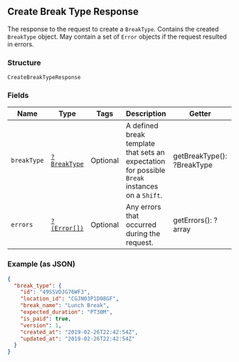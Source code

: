 ## Create Break Type Response

The response to the request to create a `BreakType`. Contains
the created `BreakType` object. May contain a set of `Error` objects if
the request resulted in errors.

### Structure

`CreateBreakTypeResponse`

### Fields

| Name | Type | Tags | Description | Getter | Setter |
|  --- | --- | --- | --- | --- | --- |
| `breakType` | [`?BreakType`](/doc/models/break-type.md) | Optional | A defined break template that sets an expectation for possible `Break`<br>instances on a `Shift`. | getBreakType(): ?BreakType | setBreakType(?BreakType breakType): void |
| `errors` | [`?(Error[])`](/doc/models/error.md) | Optional | Any errors that occurred during the request. | getErrors(): ?array | setErrors(?array errors): void |

### Example (as JSON)

```json
{
  "break_type": {
    "id": "49SSVDJG76WF3",
    "location_id": "CGJN03P1D08GF",
    "break_name": "Lunch Break",
    "expected_duration": "PT30M",
    "is_paid": true,
    "version": 1,
    "created_at": "2019-02-26T22:42:54Z",
    "updated_at": "2019-02-26T22:42:54Z"
  }
}
```

